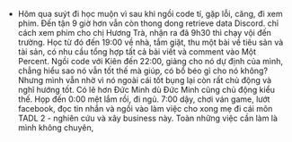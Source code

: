 - Hôm qua suýt đi học muộn vì sau khi ngồi code tí, gặp lỗi, căng, đi xem phim. Đến tận 9 giờ hơn vẫn còn thong dong retrieve data Discord. chỉ cách xem phim cho chị Hương Trà, nhận ra đã 9h30 thì chạy vội đến trường. Học từ đó đến 19:00 về nhà, tắm giặt, thu một bài về tiêu sản và tài sản, có nhu cầu tổng hợp tất cả bài viết và comment vào Một Percent. Ngồi code với Kiên đến 22:00, giảng cho nó dự định của mình, chẳng hiểu sao nó vẫn tốt thế mà giúp, có bổ béo gì cho nó không? Nhưng mình vẫn nhờ vì nó ngoài cái tốt bụng lại còn rất chủ động và nghĩ hướng tốt. Có lẽ hơn Đức Minh dù Đức Minh cũng chủ động kiểu thế. Họp đến 0:00 mệt lắm rồi, đi ngủ. 7:00 dậy, chơi ván game, lướt facebook, đọc tin nhắn và ngồi vào làm việc cho xong mẹ đi cái môn TADL 2 - nghiên cứu và xây business này. Toàn những việc cần làm là mình không chuyên,
